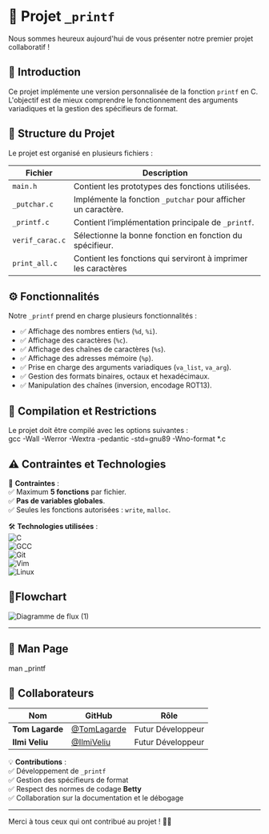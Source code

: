 # 📌 Projet `_printf`

Nous sommes heureux aujourd'hui de vous présenter notre premier projet collaboratif !

## 📖 Introduction  
Ce projet implémente une version personnalisée de la fonction `printf` en C. L'objectif est de mieux comprendre le fonctionnement des arguments variadiques et la gestion des spécifieurs de format.  

## 📂 Structure du Projet  
Le projet est organisé en plusieurs fichiers :  

| **Fichier**        | **Description** |
|--------------------|------------------------------------------------|
| `main.h`          | Contient les prototypes des fonctions utilisées. |
| `_putchar.c`      | Implémente la fonction `_putchar` pour afficher un caractère. |
| `_printf.c`       | Contient l’implémentation principale de `_printf`. |
| `verif_carac.c`  | Sélectionne la bonne fonction en fonction du spécifieur. |
| `print_all.c`     | Contient les fonctions qui serviront à imprimer les caractères |
## ⚙️ Fonctionnalités  
Notre `_printf` prend en charge plusieurs fonctionnalités :  

- ✅ Affichage des nombres entiers (`%d`, `%i`).  
- ✅ Affichage des caractères (`%c`).  
- ✅ Affichage des chaînes de caractères (`%s`).  
- ✅ Affichage des adresses mémoire (`%p`).  
- ✅ Prise en charge des arguments variadiques (`va_list`, `va_arg`).  
- ✅ Gestion des formats binaires, octaux et hexadécimaux.  
- ✅ Manipulation des chaînes (inversion, encodage ROT13).  

## 🚀 Compilation et Restrictions  
Le projet doit être compilé avec les options suivantes :  
gcc -Wall -Werror -Wextra -pedantic -std=gnu89 -Wno-format *.c
## ⚠️ Contraintes et Technologies  

🛑 **Contraintes** :  
✅ Maximum **5 fonctions** par fichier.  
✅ **Pas de variables globales**.  
✅ Seules les fonctions autorisées : `write`, `malloc`.  

🛠 **Technologies utilisées** :  
![C](https://img.shields.io/badge/C-00599C?style=for-the-badge&logo=c&logoColor=white)  
![GCC](https://img.shields.io/badge/GCC-4A4A4A?style=for-the-badge&logo=gnu&logoColor=white)  
![Git](https://img.shields.io/badge/GIT-F05032?style=for-the-badge&logo=git&logoColor=white)  
![Vim](https://img.shields.io/badge/VIM-019733?style=for-the-badge&logo=vim&logoColor=white)  
![Linux](https://img.shields.io/badge/Linux-FCC624?style=for-the-badge&logo=linux&logoColor=black)  

## 📂Flowchart

![Diagramme de flux (1)](https://github.com/user-attachments/assets/bc0d7d78-fcc3-41df-9af5-b79f5ac0369c)


---

## 📜 Man Page  

man _printf

## 🤝 Collaborateurs  

| Nom           | GitHub                 | Rôle |
|--------------|-----------------------|------|
| **Tom Lagarde** | [@TomLagarde](https://github.com/tmlgde) | Futur Développeur |
| **Ilmi Veliu**  | [@IlmiVeliu](https://github.com/ilmi-veliu)  | Futur Développeur |

💡 **Contributions** :  
✅ Développement de `_printf`  
✅ Gestion des spécifieurs de format  
✅ Respect des normes de codage **Betty**  
✅ Collaboration sur la documentation et le débogage  

---

Merci à tous ceux qui ont contribué au projet ! 🚀🔥
